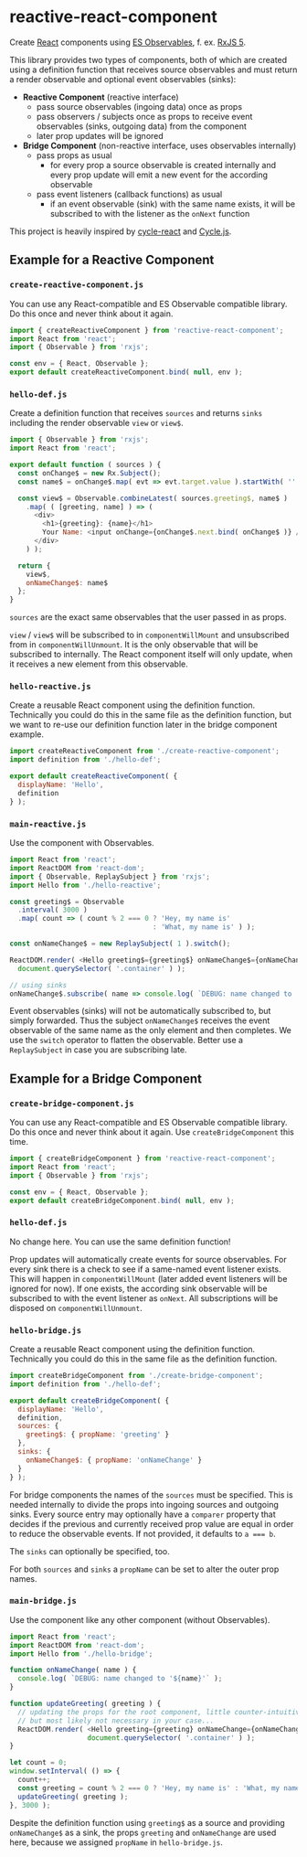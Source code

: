 # reactive-react-component

Create [React](https://reactjs.org/) components using [ES Observables](https://github.com/tc39/proposal-observable), f. ex. [RxJS 5](https://github.com/ReactiveX/rxjs).

This library provides two types of components, both of which are created using a
definition function that receives source observables and must return a render
observable and optional event observables (sinks):

- **Reactive Component** (reactive interface)
  - pass source observables (ingoing data) once as props
  - pass observers / subjects once as props to receive event observables (sinks, outgoing
    data) from the component
  - later prop updates will be ignored
- **Bridge Component** (non-reactive interface, uses observables internally)
  - pass props as usual
      - for every prop a source observable is created internally and every prop update will emit a new event for the according observable
  - pass event listeners (callback functions) as usual
      - if an event observable (sink) with the same name exists, it will be subscribed to with the listener as the `onNext` function

This project is heavily inspired by [cycle-react](https://github.com/pH200/cycle-react) and [Cycle.js](https://cycle.js.org/).

## Example for a Reactive Component

### `create-reactive-component.js`

You can use any React-compatible and ES Observable compatible library. Do this once and never
think about it again.

```js
import { createReactiveComponent } from 'reactive-react-component';
import React from 'react';
import { Observable } from 'rxjs';

const env = { React, Observable };
export default createReactiveComponent.bind( null, env );
```

### `hello-def.js`

Create a definition function that receives `sources` and returns `sinks` including the render observable `view` or `view$`.

```js
import { Observable } from 'rxjs';
import React from 'react';

export default function ( sources ) {
  const onChange$ = new Rx.Subject();
  const name$ = onChange$.map( evt => evt.target.value ).startWith( '' );

  const view$ = Observable.combineLatest( sources.greeting$, name$ )
    .map( ( [greeting, name] ) => (
      <div>
        <h1>{greeting}: {name}</h1>
        Your Name: <input onChange={onChange$.next.bind( onChange$ )} />
      </div>
    ) );

  return {
    view$,
    onNameChange$: name$
  };
}
```

`sources` are the exact same observables that the user passed in as props.

`view` / `view$` will be subscribed to in `componentWillMount` and unsubscribed
from in `componentWillUnmount`. It is the only observable that will be subscribed
to internally. The React component itself will only update, when it receives a new
element from this observable.

### `hello-reactive.js`

Create a reusable React component using the definition function. Technically you
could do this in the same file as the definition function, but we want to re-use
our definition function later in the bridge component example.

```js
import createReactiveComponent from './create-reactive-component';
import definition from './hello-def';

export default createReactiveComponent( {
  displayName: 'Hello',
  definition
} );
```

### `main-reactive.js`

Use the component with Observables.

```js
import React from 'react';
import ReactDOM from 'react-dom';
import { Observable, ReplaySubject } from 'rxjs';
import Hello from './hello-reactive';

const greeting$ = Observable
  .interval( 3000 )
  .map( count => ( count % 2 === 0 ? 'Hey, my name is'
                                   : 'What, my name is' ) );

const onNameChange$ = new ReplaySubject( 1 ).switch();

ReactDOM.render( <Hello greeting$={greeting$} onNameChange$={onNameChange$} />,
  document.querySelector( '.container' ) );

// using sinks
onNameChange$.subscribe( name => console.log( `DEBUG: name changed to '${name}'` ) );
```

Event observables (sinks) will not be automatically subscribed to, but simply
forwarded. Thus the subject `onNameChange$` receives the event observable of the
same name as the only element and then completes. We use the `switch` operator to
flatten the observable. Better use a `ReplaySubject` in case you are subscribing
late.

## Example for a Bridge Component

### `create-bridge-component.js`

You can use any React-compatible and ES Observable compatible library. Do this once and never
think about it again. Use `createBridgeComponent` this time.

```js
import { createBridgeComponent } from 'reactive-react-component';
import React from 'react';
import { Observable } from 'rxjs';

const env = { React, Observable };
export default createBridgeComponent.bind( null, env );
```

### `hello-def.js`

No change here. You can use the same definition function!

Prop updates will automatically create events for source observables. For every
sink there is a check to see if a same-named event listener exists. This will happen in
`componentWillMount` (later added event listeners will be ignored for now). If
one exists, the according sink observable will be subscribed to with the event
listener as `onNext`. All subscriptions will be disposed on `componentWillUnmount`.

### `hello-bridge.js`

Create a reusable React component using the definition function. Technically you
could do this in the same file as the definition function.

```js
import createBridgeComponent from './create-bridge-component';
import definition from './hello-def';

export default createBridgeComponent( {
  displayName: 'Hello',
  definition,
  sources: {
    greeting$: { propName: 'greeting' }
  },
  sinks: {
    onNameChange$: { propName: 'onNameChange' }
  }
} );
```

For bridge components the names of the `sources` must be specified. This is needed
internally to divide the props into ingoing sources and outgoing sinks. Every source
entry may optionally have a `comparer` property that decides if the previous and
currently received prop value are equal in order to reduce the observable events.
If not provided, it defaults to `a === b`.

The `sinks` can optionally be specified, too.

For both `sources` and `sinks` a `propName` can be set to alter the outer prop
names.

### `main-bridge.js`

Use the component like any other component (without Observables).

```js
import React from 'react';
import ReactDOM from 'react-dom';
import Hello from './hello-bridge';

function onNameChange( name ) {
  console.log( `DEBUG: name changed to '${name}'` );
}

function updateGreeting( greeting ) {
  // updating the props for the root component, little counter-intuitive
  // but most likely not necessary in your case...
  ReactDOM.render( <Hello greeting={greeting} onNameChange={onNameChange} />,
                   document.querySelector( '.container' ) );
}

let count = 0;
window.setInterval( () => {
  count++;
  const greeting = count % 2 === 0 ? 'Hey, my name is' : 'What, my name is';
  updateGreeting( greeting );
}, 3000 );
```

Despite the definition function using `greeting$` as a source and providing
 `onNameChange$` as a sink, the props `greeting` and `onNameChange` are used
here, because we assigned `propName` in `hello-bridge.js`.
